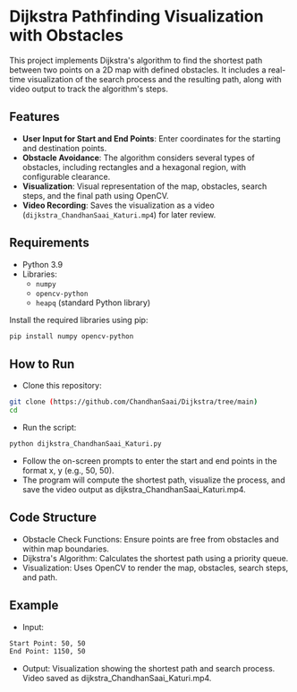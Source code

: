 # Dijkstra Pathfinding Visualization with Obstacles

This project implements Dijkstra's algorithm to find the shortest path between two points on a 2D map with defined obstacles. It includes a real-time visualization of the search process and the resulting path, along with video output to track the algorithm's steps.

## Features
- **User Input for Start and End Points**: Enter coordinates for the starting and destination points.
- **Obstacle Avoidance**: The algorithm considers several types of obstacles, including rectangles and a hexagonal region, with configurable clearance.
- **Visualization**: Visual representation of the map, obstacles, search steps, and the final path using OpenCV.
- **Video Recording**: Saves the visualization as a video (`dijkstra_ChandhanSaai_Katuri.mp4`) for later review.

## Requirements
- Python 3.9
- Libraries:
  - `numpy`
  - `opencv-python`
  - `heapq` (standard Python library)

Install the required libraries using pip:
```bash
pip install numpy opencv-python
```

## How to Run
- Clone this repository:
```bash
git clone (https://github.com/ChandhanSaai/Dijkstra/tree/main)
cd 
```
- Run the script:
```bash
python dijkstra_ChandhanSaai_Katuri.py
```
- Follow the on-screen prompts to enter the start and end points in the format x, y (e.g., 50, 50).
- The program will compute the shortest path, visualize the process, and save the video output as dijkstra_ChandhanSaai_Katuri.mp4.

## Code Structure
- Obstacle Check Functions: Ensure points are free from obstacles and within map boundaries.
- Dijkstra's Algorithm: Calculates the shortest path using a priority queue.
- Visualization: Uses OpenCV to render the map, obstacles, search steps, and path.
## Example
- Input:
```bash
Start Point: 50, 50
End Point: 1150, 50
``` 
- Output:
Visualization showing the shortest path and search process.
Video saved as dijkstra_ChandhanSaai_Katuri.mp4.
